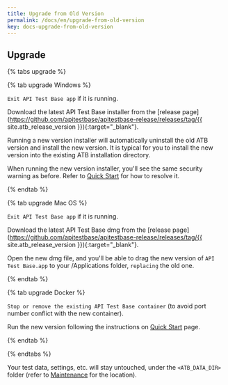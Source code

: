 ```yaml
---
title: Upgrade from Old Version
permalink: /docs/en/upgrade-from-old-version
key: docs-upgrade-from-old-version
---
```

## Upgrade

{% tabs upgrade %}

{% tab upgrade Windows %}

`Exit API Test Base app` if it is running.

Download the latest API Test Base installer from the [release page](https://github.com/apitestbase/apitestbase-release/releases/tag/{{ site.atb_release_version }}){:target="_blank"}.

Running a new version installer will automatically uninstall the old ATB version and install the new version. It is typical for you to install the new version into the existing ATB installation directory.

When running the new version installer, you'll see the same security warning as before. Refer to [Quick Start](/docs/en/quick-start) for how to resolve it.

{% endtab %}

{% tab upgrade Mac OS %}

`Exit API Test Base app` if it is running.

Download the latest API Test Base dmg from the [release page](https://github.com/apitestbase/apitestbase-release/releases/tag/{{ site.atb_release_version }}){:target="_blank"}.

Open the new dmg file, and you'll be able to drag the new version of `API Test Base.app` to your /Applications folder, `replacing` the old one.

{% endtab %}

{% tab upgrade Docker %}

`Stop or remove the existing API Test Base container` (to avoid port number conflict with the new container).

Run the new version following the instructions on [Quick Start](/docs/en/quick-start) page.

{% endtab %}

{% endtabs %}

Your test data, settings, etc. will stay untouched, under the `<ATB_DATA_DIR>` folder (refer to [Maintenance](/docs/en/maintenance) for the location).